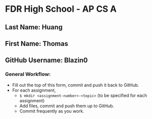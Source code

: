 # FDR High School - AP CS A

## Last Name: Huang
## First Name: Thomas
## GitHub Username: Blazin0


### General Workflow: 
* Fill out the top of this form, commit and push it back to GitHub.
* For each assignment,
  * `$ mkdir <assignment-number>-<topic>` (to be specified for each assignment)
  * Add files, commit and push them up to GitHub.
  * Commit frequently as you work.

